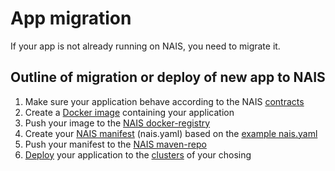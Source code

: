 App migration
=============

If your app is not already running on NAIS, you need to migrate it.


## Outline of migration or deploy of new app to NAIS

1. Make sure your application behave according to the NAIS [contracts](/#contracts)
2. Create a [Docker image](https:/s.docker.com/engine/reference/builder/) containing your application
3. Push your image to the [NAIS docker-registry](/dev-guide/nexus#docker-registry)
4. Create your [NAIS manifest](/contracts/README.md#nais-manifest) (nais.yaml) based on the [example nais.yaml](https://github.com/nais/naisd/blob/master/nais_example.yaml)
5. Push your manifest to the [NAIS maven-repo](/dev-guide/nexus#maven-repo)
6. [Deploy](/dev-guide/naisd.md#deploy) your application to the [clusters](/#clusters) of your chosing

